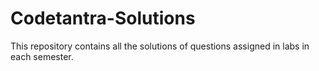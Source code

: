 # Codetantra-Solutions
This repository contains all the solutions of questions assigned in labs in each semester.
